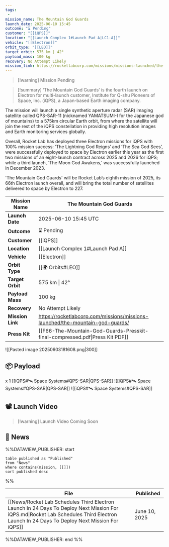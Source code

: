 ```yaml
---
tags:
 - 
mission_name: The Mountain God Guards
launch_date: 2025-06-10 15:45
outcome: "⌛ Pending"
customer: "[[iQPS]]"
location: "[[Launch Complex 1#Launch Pad A|LC1-A]]"
vehicle: "[[Electron]]"
orbit_type: "[[LEO]]"
target_orbit: 575 km | 42°
payload_mass: 100 kg
recovery: No Attempt Likely
mission_link: https://rocketlabcorp.com/missions/missions-launched/the-mountain-god-guards/
---
```


>[!warning] Mission Pending

>[!summary]
‘The Mountain God Guards’ is the fourth launch on Electron for multi-launch customer, Institute for Q-shu Pioneers of Space, Inc. (iQPS), a Japan-based Earth imaging company.
>
The mission will launch a single synthetic aperture radar (SAR) imaging satellite called QPS-SAR-11 (nicknamed YAMATSUMI-I for the Japanese god of mountains) to a 575km circular Earth orbit, from where the satellite will join the rest of the iQPS constellation in providing high resolution images and Earth monitoring services globally. 
>
Overall, Rocket Lab has deployed three Electron missions for iQPS with 100% mission success: ‘The Lightning God Reigns’ and ‘The Sea God Sees’, were successfully deployed to space by Electron earlier this year as the first two missions of an eight-launch contract across 2025 and 2026 for iQPS; while a third launch, ‘The Moon God Awakens,’ was successfully launched in December 2023.
>
'The Mountain God Guards' will be Rocket Lab’s eighth mission of 2025, its 66th Electron launch overall, and will bring the total number of satellites delivered to space by Electron to 227.
>

| **Mission Name** | The Mountain God Guards                                                       |
| ---------------- | ----------------------------------------------------------------------------- |
| **Launch Date**  | 2025-06-10 15:45 UTC                                                          |
| **Outcome**      | ⌛ Pending                                                                     |
| **Customer**     | [[iQPS]]                                                                      |
| **Location**     | [[Launch Complex 1#Launch Pad A]]                                             |
| **Vehicle**      | [[Electron]]                                                                  |
| **Orbit Type**   | [[🌍 Orbits#LEO]]                                                             |
| **Target Orbit** | 575 km \| 42°                                                                 |
| **Payload Mass** | 100 kg                                                                        |
| **Recovery**     | No Attempt Likely                                                             |
| **Mission Link** | https://rocketlabcorp.com/missions/missions-launched/the-mountain-god-guards/ |
| **Press Kit**    | [[F66-The-Mountain-God-Guards-Presskit-final-compressed.pdf\|Press Kit PDF]]  |

![[Pasted image 20250603181608.png|300]]

## 📦 Payload

x 1 [[iQPS#🛰️ Space Systems#QPS-SAR|QPS-SAR]] ![[iQPS#🛰️ Space Systems#QPS-SAR|QPS-SAR]]
![[iQPS#🛰️ Space Systems#QPS-SAR]]

## 📽️ Launch Video

>[!warning] Launch Video Coming Soon

## 📰 News

%%DATAVIEW_PUBLISHER: start
```
table published as "Published"
from "News"
where contains(mission, [[]])
sort published desc
```
%%

| File                                                                                                                                                                                     | Published     |
| ---------------------------------------------------------------------------------------------------------------------------------------------------------------------------------------- | ------------- |
| [[News/Rocket Lab Schedules Third Electron Launch In 24 Days To Deploy Next Mission For iQPS.md\|Rocket Lab Schedules Third Electron Launch In 24 Days To Deploy Next Mission For iQPS]] | June 10, 2025 |

%%DATAVIEW_PUBLISHER: end %%